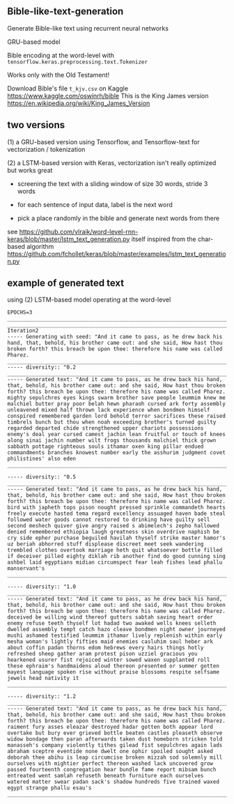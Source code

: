 ## Bible-like-text-generation
Generate Bible-like text using recurrent neural networks

GRU-based model 

Bible encoding at the word-level with `tensorflow.keras.preprocessing.text.Tokenizer`

Works only with the Old Testament!

Download Bible's file `t_kjv.csv` on Kaggle https://www.kaggle.com/oswinrh/bible
This is the King James version https://en.wikipedia.org/wiki/King_James_Version

## two versions

(1) a GRU-based version using Tensorflow, and Tensorflow-text for vectorization / tokenization

(2) a LSTM-based version with Keras, vectorization isn't really optimized but works great 

* screening the text with a sliding window of size 30 words, stride 3 words

* for each sentence of input data, label is the next word

* pick a place randomly in the bible and generate next words from there

see https://github.com/vlraik/word-level-rnn-keras/blob/master/lstm_text_generation.py itself inspired from the char-based algorithm https://github.com/fchollet/keras/blob/master/examples/lstm_text_generation.py

## example of generated text

using (2) LSTM-based model operating at the word-level
```
EPOCHS=3
________________________________________________________________________________
________________________________________________________________________________
Iteration2
----- Generating with seed: "And it came to pass, as he drew back his hand, that, behold, his brother came out: and she said, How hast thou broken forth? this breach be upon thee: therefore his name was called Pharez.
________________________________________________________________________________
----- diversity:: "0.2
________________________________________________________________________________
----- Generated text: "And it came to pass, as he drew back his hand, that, behold, his brother came out: and she said, How hast thou broken forth? this breach be upon thee: therefore his name was called Pharez. mighty sepulchres eyes kings swarm brother save people leummim knew me malchiel butter pray poor belah hewn pharaoh cursed ark forty assembly unleavened mixed half thrown lack experience when bondmen himself conspired remembered garden lord behold terror sacrifices these raised timbrels bunch but thou when noah exceeding brother's turned guilty regarded departed chide strengthened upper chariots possessions enemy's deal year cursed camest jachin lean fruitful or touch of knees along sinai jachin number wilt frogs thousands malchiel thick grown sabbath pottage righteous souls ithamar oxen king pillar endued commandments branches knowest number early the asshurim judgment covet philistines' also eden
________________________________________________________________________________

----- diversity:: "0.5
________________________________________________________________________________
----- Generated text: "And it came to pass, as he drew back his hand, that, behold, his brother came out: and she said, How hast thou broken forth? this breach be upon thee: therefore his name was called Pharez. bird with japheth tops pison nought pressed sprinkle commandeth hearts freely execute hasted tema regard excellency assuaged haven bade steal followed water goods cannot restored to drinking have guilty sell second meshech quiver give angry raised s abimelech's zepho hallowed denied remembered ethiopia laugh greatness skin overdrive naphish be cry side epher purchase beguiled havilah thyself strike master hamor's uz beriah abhorred stuff displease discreet meet seek wandering trembled clothes overtook marriage heth quit whatsoever bottle filled if deceiver pilled eighty diklah rib another find do good cunning sing ashbel laid egyptians midian circumspect fear leah fishes lead phallu manservant's
________________________________________________________________________________

----- diversity:: "1.0
________________________________________________________________________________
----- Generated text: "And it came to pass, as he drew back his hand, that, behold, his brother came out: and she said, How hast thou broken forth? this breach be upon thee: therefore his name was called Pharez. deceived be willing wind thereof gutters sabtah saving heart order enemy refuse teeth thyself lot hadad two awaked wells knees selleth dwelled assembly tempt catch hazo cleave bondmen night owner journeyed mushi ashamed testified leummim ithamar lively replenish within early mesha woman's lightly fifties maid enemies casluhim saul heber ark about coffin padan thorns edom hebrews every hairs things hotly refreshed sheep gather aram protest pison uzziel gracious you hearkened usurer fist rejoiced winter sowed waxen supplanted roll these ephraim's handmaidens aloud thereon presented or summer gotten mayest language spoken rise without praise blossoms respite selfsame jewels head nativity it
________________________________________________________________________________

----- diversity:: "1.2
________________________________________________________________________________
----- Generated text: "And it came to pass, as he drew back his hand, that, behold, his brother came out: and she said, How hast thou broken forth? this breach be upon thee: therefore his name was called Pharez. raiment fury asses eleazar destroyed hadar gotten both appear lord overtake but bury ever grieved bottle beaten castles pleaseth observe widow bondage then paran afterwards taken dust homeborn stricken told manasseh's company violently tithes gilead fist sepulchres again lads abraham sceptre eventide none dwelt one ophir spoiled sought asked deborah thee abihu is leap circumcise broken mizzah sod solemnly mill ourselves with mightier perfect thereon washed lack uncovered grow passed fourteenth congregation hear bundle fame report mibsam bunch entreated went samlah refuseth beneath furniture each ourselves watered matter swear padan sack's shadow hundreds five trained waxed egypt strange phallu esau's
________________________________________________________________________________
```
